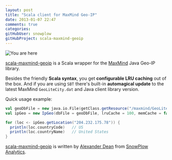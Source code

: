 ```yaml
---
layout: post
title: "Scala client for MaxMind Geo-IP"
date: 2013-01-07 22:47
comments: true
categories: 
gitHubUser: snowplow
gitHubProject: scala-maxmind-geoip
---
```

![You are here](http://farm1.staticflickr.com/51/138297060_de2979e042.jpg)

[scala-maxmind-geoip](https://github.com/snowplow/scala-maxmind-geoip) is a Scala wrapper for the [MaxMind](http://dev.maxmind.com/geoip/) Java Geo-IP library. 

Besides the friendly **Scala syntax**, you get **configurable LRU caching** out of the box. And if you are using `SBT` there's built-in **automagical update** to the latest MaxMind `GeoLiteCity.dat` and Java client library version.

Quick usage example:

``` scala
val geoDbFile = new java.io.File(getClass.getResource("/maxmind/GeoLiteCity.dat").toURI())
val ipGeo = new IpGeo(dbFile = geoDbFile, lruCache = 100, memCache = false)

for (loc <- ipGeo.getLocation("204.232.175.78")) {
  println(loc.countryCode)   // US
  println(loc.countryName)   // United States
}
```

[scala-maxmind-geoip](https://github.com/snowplow/scala-maxmind-geoip) is written by [Alexander Dean](https://github.com/alexanderdean) from [SnowPlow Analytics](http://snowplowanalytics.com). 